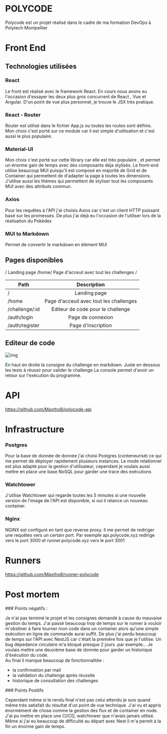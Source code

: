 # POLYCODE

Polycode est un projet réalisé dans le cadre de ma formation DevOps à Polytech Montpellier

# Front End 

## Technologies utilisées    

### React

Le front est réalisé avec le framework React. 
En cours nous avons eu l'occasion d'essayer les deux plus gros concurrent de React , Vue et Angular. D'un  point de vue plus personnel, je trouve le JSX très pratique. 


### React - Router

Router est utilisé dans le fichier App.js ou toutes les routes sont définis. Mon choix c'est porté sur ce module car il est simple d'utilisation et c'est aussi le plus populaire.

### Material-UI
 
Mon choix c'est porté sur cette library car elle est très populaire , et permet un énorme gain de temps avec des composants déja stylisés.
Le front-end utilise beaucoup MUI puisqu'il est composé en majorité de Grid et de Container qui permettent de d'adapter la page à toutes les dimensions.
J'utilise aussi les thèmes qui permettent de styliser tout les composants MUI avec des attributs commun.

### Axios 

Pour les requêtes à l'API j'ai choisis Axios car c'est un client HTTP puissant basé sur les promesses. De plus j'ai déjà eu l'occasion de l'utiliser lors de la réalisation du Pokédex

### MUI to Markdown

Permet de convertir le markdown en élément MUI

## Pages disponibles

/ Landing page
/home/ Page d'acceuil avec tout les challenges
/


| Path   |      Description      |
|----------|:-------------:|
| /|  Landing page |
| /home |    Page d'acceuil avec tout les challenges   |
| /challenge/:id | Editeur de code pour le challenge | 
| /auth/login | Page de connexion | 
| /auth/register | Page d'inscription | 

## Editeur de code

![img](https://i.ibb.co/sygT06n/image.png)

En haut en droite la consigne du challenge en markdown. Juste en dessous les tests à réussir pour valider le challenge
La console permet d'avoir un retour sur l'exécution du programme.


# API 

https://github.com/Maxtho8/polycode-api


# Infrastructure

### Postgres

Pour la base de donnée de donnée j'ai choisi Postgres (conteneurisé) ce qui me permet de déployer rapidement plusieurs instances. 
Le mode relationnel est plus adapté pour la gestion d'utilisateur, cependant je voulais aussi mettre en place une base NoSQL pour garder une trace des exécutions 

### Watchtower

J'utilise Watchtower qui regarde toutes les 5 minutes si une nouvelle version de l'image de l'API est disponible, si oui il relance un nouveau container.

### Nginx

NGINX est configuré en tant que reverse proxy. 
Il me permet de rediriger une requêtes vers un certain port.
Par exemple api.polycode.xyz redirige vers le port 3000 et runner.polycode.xyz vers le port 3001


# Runners

https://github.com/Maxtho8/runner-polycode

# Post mortem

### Points négatifs : 

Je n'ai pas terminé le projet et les consignes demandé à cause du mauvaise gestion du temps.
J'ai passé beaucoup trop de temps sur le runner à vouloir m'obstiner à faire tourner mon code dans un container alors qu'une simple exécution en ligne de commande aurai suffit. 
De plus j'ai perdu beaucoup de temps sur l'API avec NestJS car c'était la première fois que je l'utilise. Un bug dépedance circulaire m'a bloqué presque 2 jours .par exemple...
Je voulais mettre une deuxième base de donnée pour garder un historique d'éxécution du code.  
Au final il manque beaucoup de fonctionnalitée : 
- la confirmation par mail 
- la validation du challenge après réussite
- historique de consultation des challenges

### Points Positifs

Cependant même si le rendu final n'est pas celui attendu je suis quand même très satisfait du résultat d'un point de vue technique. J'ai vu et appris énormément de chose comme la gestion des flux et de container en node. J'ai pu mettre en place une CI/CD, watchtower que n'avais jamais utilisé. 
Même si j'ai eu beaucoup de difficulté au départ avec Nest il m'a permit à la fin un énorme gain de temps.
